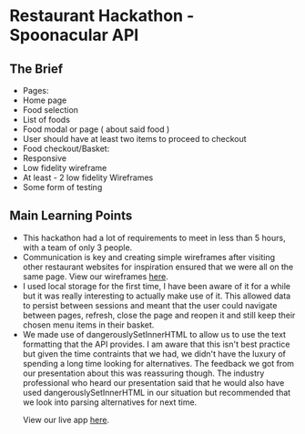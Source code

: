 <h1>Restaurant Hackathon - Spoonacular API </h1>

<h2>The Brief</h2>
<ul>
<li>Pages:
<li>Home page
<li>Food selection
<li>List of foods
<li>Food modal or page ( about said food )
<li>User should have at least two items to proceed to checkout
<li>Food checkout/Basket:
<li>Responsive
<li>Low fidelity wireframe
<li>At least - 2 low fidelity Wireframes
<li>Some form of testing
</ul>

<h2>Main Learning Points</h2>
<ul>
<li> This hackathon had a lot of requirements to meet in less than 5 hours, with a team of only 3 people.
<li> Communication is key and creating simple wireframes after visiting other restaurant websites for inspiration ensured that we were all on the same page. View our wireframes <a href="https://miro.com/app/board/uXjVPYvbnb8=/?share_link_id=37337720412">here</a>.
<li> I used local storage for the first time, I have been aware of it for a while but it was really interesting to actually make use of it. This allowed data to persist between sessions and meant that the user could navigate between pages, refresh, close the page and reopen it and still keep their chosen menu items in their basket.
<li> We made use of dangerouslySetInnerHTML to allow us to use the text formatting that the API provides. I am aware that this isn't best practice but given the time contraints that we had, we didn't have the luxury of spending a long time looking for alternatives. The feedback we got from our presentation about this was reassuring though. The industry professional who heard our presentation said that he would also have used dangerouslySetInnerHTML in our situation but recommended that we look into parsing alternatives for next time.

View our live app <a href="https://thai-takeout.netlify.app/">here</a>.
